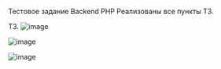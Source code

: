 Тестовое задание Backend PHP 
Реализованы все пункты ТЗ.

ТЗ.
![image](https://github.com/Asi1124/image/assets/149960376/38f07137-3856-4fbf-ad3c-d9f68d691563)


![image](https://github.com/Asi1124/image/assets/149960376/474f6361-e8f8-47aa-9647-2e6a2b07ef50)

![image](https://github.com/Asi1124/image/assets/149960376/bdbcd60d-82ec-40e8-b0db-c9b231a9b83e)

